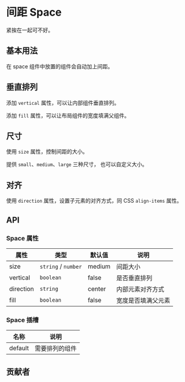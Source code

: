 # 间距 Space
紧挨在一起可不好。


## 基本用法
在 space 组件中放置的组件会自动加上间距。
<demo src="./src/space/basic.vue"/>


## 垂直排列
添加 `vertical` 属性，可以让内部组件垂直排列。

添加 `fill` 属性，可以让布局组件的宽度填满父组件。
<demo src="./src/space/vertical.vue"/>


## 尺寸
使用 `size` 属性，控制间距的大小。

提供 `small`、`medium`、`large` 三种尺寸， 也可以自定义大小。
<demo src="./src/space/size.vue"/>


## 对齐
使用 `direction` 属性，设置子元素的对齐方式，同 CSS `align-items` 属性。
<demo src="./src/space/direction.vue"/>


## API

### Space 属性
| 属性 | 类型 | 默认值 | 说明 |
| --- | --- | --- | --- |
| size | `string` / `number` | medium | 间距大小 |
| vertical | `boolean` | false | 是否垂直排列 |
| direction | `string` | center | 内部元素对齐方式 |
| fill | `boolean` | false | 宽度是否填满父元素 |

### Space 插槽
| 名称 | 说明 |
| --- | --- |
| default | 需要排列的组件 |

## 贡献者
<member></member>